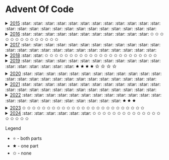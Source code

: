 # Advent Of Code
<details>
    <summary>
        <a href="year2015">2015</a> 
        :star: :star: :star: :star: :star: :star: :star: :star: :star: :star: 
        :star: :star: :star: :star: :star: :star: :star: :star: :star: :star: 
        :star: :star: :star: :star: :star: 
    </summary>

* [Day 1](year2015/day1) -  :star:

* [Day 2](year2015/day2) -  :star:

* [Day 3](year2015/day3) -  :star:

* [Day 4](year2015/day4) -  :star:

* [Day 5](year2015/day5) -  :star:

* [Day 6](year2015/day6) -  :star:

* [Day 7](year2015/day7) -  :star:

* [Day 8](year2015/day8) -  :star:

* [Day 9](year2015/day9) -  :star:

* [Day 10](year2015/day10) -  :star:

* [Day 11](year2015/day11) -  :star:

* [Day 12](year2015/day12) -  :star:

* [Day 13](year2015/day13) -  :star:

* [Day 14](year2015/day14) -  :star:

* [Day 15](year2015/day15) -  :star:

* [Day 16](year2015/day16) -  :star:

* [Day 17](year2015/day17) -  :star:

* [Day 18](year2015/day18) -  :star:

* [Day 19](year2015/day19) -  :star:

* [Day 20](year2015/day20) -  :star:

* [Day 21](year2015/day21) -  :star:

* [Day 22](year2015/day22) -  :star:

* [Day 23](year2015/day23) -  :star:

* [Day 24](year2015/day24) -  :star:

* [Day 25](year2015/day25) -  :star:
</details>

<details>
    <summary>
        <a href="year2016">2016</a>
        :star: :star: :star: :star: :star: :star: :star: :star: :star: :star:
        :star: ✩      ✩       ✩      ✩      ✩      ✩      ✩        ✩     ✩
        ✩ ✩ ✩ ✩ ✩
    </summary>
</details>

<details>
    <summary>
        <a href="year2017">2017</a>
        :star: :star: :star: :star: :star: :star: :star: :star: :star: :star:
        :star: :star: :star: :star: :star: :star: :star: :star: :star: :star:
        :star: :star: :star: :star: :star:
    </summary>
</details>

<details>
    <summary>
        <a href="year2018">2018</a>
        :star: :star: ✩ ✩ ✩ ✩ ✩ ✩ ✩ ✩
        ✩ ✩ ✩ ✩ ✩ ✩ ✩ ✩ ✩ ✩
        ✩ ✩ ✩ ✩ ✩
    </summary>
</details>

<details>
 <summary>
  <a href="year2019">2019</a>
   :star: :star: :star: :star: :star: :star: :star: :star: :star: :star:
   :star: :star: :star: :star: :star: :star: :star: :star: 🟊 🟊 🟊 
    🟊  ✩ ✩ ✩ ✩
 </summary>
 
* [Day 1](year2019/day1) - The Tyranny of the Rocket Equation :star:

* [Day 2](year2019/day2) - 1202 Program Alarm :star:
  
* [Day 3](year2019/day3) - Crossed Wires :star:

* [Day 4](year2019/day4) - Secure Container :star:

* [Day 5](year2019/day5) - Sunny with a Chance of Asteroids :star:

* [Day 6](year2019/day6) - Universal Orbit Map :star:

* [Day 7](year2019/day07) - Amplification Circuit :star:

* [Day 8](year2019/day08) - Space Image Format :star:

* [Day 9](year2019/day09) - Sensor Boost :star:

* [Day 10](year2019/day10) - Monitoring Station :star:

* [Day 11](year2019/day11) - Space Police :star:

* [Day 12](year2019/day12) - The N-Body Problem :star:

* [Day 13](year2019/day13) - Care Package :star:

* [Day 14](year2019/day14) - Space Stoichiometry :star:

* [Day 15](year2019/day15) - Oxygen System :star:

* [Day 16](year2019/day16) - Flawed Frequency Transmission 🟊

* [Day 17](year2019/day17) - Set and Forget :star:

* [Day 18](year2019/day18) - Many-Worlds Interpretation

* [Day 19](year2019/day19) - Tractor Beam :star:

* [Day 20](year2019/day20) - Donut Maze :star:

* [Day 21](year2019/day21) - Springdroid Adventure 🟊

* [Day 22](year2019/day22) - Slam Shuffle 🟊

* [Day 23](year2019/day23) - Category Six

* [Day 24](year2019/day24) - Planet of Discord

* [Day 25](year2019/day25) - Cryostasis
 
</details>

<details>
 <summary>
  <a href="year2020">2020</a>
   :star: :star: :star: :star: :star: :star: :star: :star: :star: :star:
   :star: :star: :star: :star: :star: :star: :star: :star: :star: :star:
   :star: :star: :star: :star: :star:
 </summary>
  
  * [Day 1](year2020/day1) - Report Repair :star:
  
  * [Day 2](year2020/day2) - Password Philosophy :star:
    
  * [Day 3](year2020/day3) - Toboggan Trajectory :star:
  
  * [Day 4](year2020/day4) - Passport Processing :star:
  
  * [Day 5](year2020/day5) - Binary Boarding :star:
  
  * [Day 6](year2020/day6) - Custom Customs :star:
  
  * [Day 7](year2020/day07) - Handy Haversacks :star:
  
  * [Day 8](year2020/day08) - Handheld Halting :star:
  
  * [Day 9](year2020/day09) - Encoding Error :star:
  
  * [Day 10](year2020/day10) - Adapter Array :star:
  
  * [Day 11](year2020/day11) - Seating System :star:
  
  * [Day 12](year2020/day12) - Rain Risk :star:
  
  * [Day 13](year2020/day13) - Shuttle Search :star:
  
  * [Day 14](year2020/day14) - Docking Data :star:
  
  * [Day 15](year2020/day15) - Rambunctious Recitation :star:
  
  * [Day 16](year2020/day16) - Ticket Translation :star:
  
  * [Day 17](year2020/day17) - Conway Cubes :star:
  
  * [Day 18](year2020/day18) - Operation Order :star:
  
  * [Day 19](year2020/day19) - Monster Messages :star:
  
  * [Day 20](year2020/day20) - Jurassic Jigsaw :star:
  
  * [Day 21](year2020/day21) - Allergen Assessment :star:
  
  * [Day 22](year2020/day22) - Crab Combat :star:
  
  * [Day 23](year2020/day23) - Crab Cups :star:
  
  * [Day 24](year2020/day24) - Lobby Layout :star:
  
  * [Day 25](year2020/day25) - Combo Breaker :star:

</details>

<details>
 <summary>
  <a href="year2021">2021</a>
  :star: :star: :star: :star: :star: :star: :star: :star: :star: :star:
  :star: :star: :star: :star: :star: :star: :star: :star: :star: :star:
  :star: :star: :star: :star: :star:
 </summary>
 
  * [Day 1](year2021/day01) - Sonar Sweep :star:
  
  * [Day 2](year2021/day02) - Dive! :star:
  
  * [Day 3](year2021/day03) - Binary Diagnostic :star:
  
  * [Day 4](year2021/day04) - Giant Squid :star:
  
  * [Day 5](year2021/day05) - Hydrothermal Venture :star:
  
  * [Day 6](year2021/day06) - Lanternfish :star:
  
  * [Day 7](year2021/day07) - The Treachery of Whales :star:
  
  * [Day 8](year2021/day08) - Seven Segment Search :star:
  
  * [Day 9](year2021/day09) - Smoke Basin :star:
  
  * [Day 10](year2021/day10) - Syntax Scoring :star:
  
  * [Day 11](year2021/day11) - Dumbo Octopus :star:
  
  * [Day 12](year2021/day12) - Passage Pathing :star:
  
  * [Day 13](year2021/day13) - Transparent Origami :star:
  
  * [Day 14](year2021/day14) - Extended Polymerization :star:
  
  * [Day 15](year2021/day15) - Chiton :star:
  
  * [Day 16](year2021/day16) - Packet Decoder :star:
  
  * [Day 17](year2021/day17) - Trick Shot :star:
  
  * [Day 18](year2021/day18) - Snailfish :star:
  
  * [Day 19](year2021/day19) - Beacon Scanner :star:
  
  * [Day 20](year2021/day20) - Trench Map :star:
  
  * [Day 21](year2021/day21) - Dirac Dice :star:
  
  * [Day 22](year2021/day22) - Reactor Reboot :star:
  
  * [Day 23](year2021/day23) - Amphipod :star:
  
  * [Day 24](year2021/day24) - Arithmetic Logic Unit :star:
  
  * [Day 25](year2021/day25) - Sea Cucumber :star:

 </details>

<details><summary><a href="year2022">2022</a>
 :star: :star: :star: :star: :star: :star: :star: :star: :star: :star:
 :star: :star: :star: :star: :star: :star: :star: :star: :star: :star:
 :star: :star: 🟊 🟊 🟊
</summary>

  * [Day 1](year2022/day1) - Calorie Counting :star:
  
  * [Day 2](year2022/day2) - Rock Paper Scissors :star:
  
  * [Day 3](year2022/day3) - Rucksack Reorganization :star:
  
  * [Day 4](year2022/day4) - Rucksack Reorganization :star:
  
  * [Day 5](year2022/day5) - Supply Stacks :star:
  
  * [Day 6](year2022/day6) - Tuning Trouble :star:
  
  * [Day 7](year2022/day7) - No Space Left On Device :star:
  
  * [Day 8](year2022/day8) - Treetop Tree House :star:
  
  * [Day 9](year2022/day9) - Rope Bridge :star:
  
  * [Day 10](year2022/day10) - Cathode-Ray Tube :star:
  
  * [Day 11](year2022/day11) - Monkey in the Middle :star:
  
  * [Day 12](year2022/day12) - Hill Climbing Algorithm :star:
  
  * [Day 13](year2022/day13) - Distress Signal :star:
  
  * [Day 14](year2022/day14) - Regolith Reservoir :star:
  
  * [Day 15](year2022/day15) - Beacon Exclusion Zone :star:

  * [Day 16](year2022/day16) - Proboscidea Volcanium 🟊

  * [Day 17](year2022/day17) - Pyroclastic Flow 🟊

  * [Day 18](year2022/day18) - Boiling Boulders :star:
  
  * [Day 19](year2022/day19) - Not Enough Minerals
  
  * [Day 20](year2022/day20) - Grove Positioning System :star:
  
  * [Day 21](year2022/day21) - Monkey Math :star:
  
  * [Day 22](year2022/day22) - Monkey Map 🟊

  * [Day 23](year2022/day23) - Unstable Diffusion :star:

  * [Day 24](year2022/day24) - Blizzard Basin :star:

  * [Day 25](year2022/day25) - Full of Hot Air :star:
</details>

<details><summary><a href="year2023">2023</a>
 ✩ ✩ ✩ ✩ ✩ ✩ ✩ ✩ ✩ ✩
 ✩ ✩ ✩ ✩ ✩ ✩ ✩ ✩ ✩ ✩
 ✩ ✩ ✩ ✩ ✩
</summary>
</details>
    
<details><summary><a href="year2024">2024</a>
 :star: :star: :star: :star: :star: :star: ✩ ✩ ✩ ✩
 ✩ ✩ ✩ ✩ ✩ ✩ ✩ ✩ ✩ ✩
 ✩ ✩ ✩ ✩ ✩ 
</summary>
    
  * [Day 1](year2024/day01) - Historian Hysteria :star:

  * [Day 2](year2024/day02) - Red-Nosed Reports :star:

  * [Day 3](year2024/day03) - Mull It Over :star:
  
  * [Day 4](year2024/day04) - Ceres Search :star:
  
  * [Day 5](year2024/day05) - Print Queue :star:
  
  * [Day 6](year2024/day06) - Guard Gallivant :star:
</details>
    
Legend
- :star: - both parts
- 🟊 - one part
- ✩ - none
